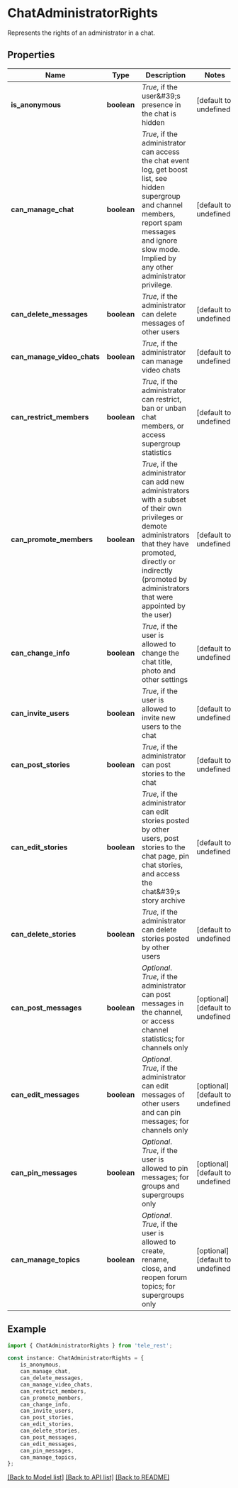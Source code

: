 # ChatAdministratorRights

Represents the rights of an administrator in a chat.

## Properties

Name | Type | Description | Notes
------------ | ------------- | ------------- | -------------
**is_anonymous** | **boolean** | *True*, if the user\&#39;s presence in the chat is hidden | [default to undefined]
**can_manage_chat** | **boolean** | *True*, if the administrator can access the chat event log, get boost list, see hidden supergroup and channel members, report spam messages and ignore slow mode. Implied by any other administrator privilege. | [default to undefined]
**can_delete_messages** | **boolean** | *True*, if the administrator can delete messages of other users | [default to undefined]
**can_manage_video_chats** | **boolean** | *True*, if the administrator can manage video chats | [default to undefined]
**can_restrict_members** | **boolean** | *True*, if the administrator can restrict, ban or unban chat members, or access supergroup statistics | [default to undefined]
**can_promote_members** | **boolean** | *True*, if the administrator can add new administrators with a subset of their own privileges or demote administrators that they have promoted, directly or indirectly (promoted by administrators that were appointed by the user) | [default to undefined]
**can_change_info** | **boolean** | *True*, if the user is allowed to change the chat title, photo and other settings | [default to undefined]
**can_invite_users** | **boolean** | *True*, if the user is allowed to invite new users to the chat | [default to undefined]
**can_post_stories** | **boolean** | *True*, if the administrator can post stories to the chat | [default to undefined]
**can_edit_stories** | **boolean** | *True*, if the administrator can edit stories posted by other users, post stories to the chat page, pin chat stories, and access the chat\&#39;s story archive | [default to undefined]
**can_delete_stories** | **boolean** | *True*, if the administrator can delete stories posted by other users | [default to undefined]
**can_post_messages** | **boolean** | *Optional*. *True*, if the administrator can post messages in the channel, or access channel statistics; for channels only | [optional] [default to undefined]
**can_edit_messages** | **boolean** | *Optional*. *True*, if the administrator can edit messages of other users and can pin messages; for channels only | [optional] [default to undefined]
**can_pin_messages** | **boolean** | *Optional*. *True*, if the user is allowed to pin messages; for groups and supergroups only | [optional] [default to undefined]
**can_manage_topics** | **boolean** | *Optional*. *True*, if the user is allowed to create, rename, close, and reopen forum topics; for supergroups only | [optional] [default to undefined]

## Example

```typescript
import { ChatAdministratorRights } from 'tele_rest';

const instance: ChatAdministratorRights = {
    is_anonymous,
    can_manage_chat,
    can_delete_messages,
    can_manage_video_chats,
    can_restrict_members,
    can_promote_members,
    can_change_info,
    can_invite_users,
    can_post_stories,
    can_edit_stories,
    can_delete_stories,
    can_post_messages,
    can_edit_messages,
    can_pin_messages,
    can_manage_topics,
};
```

[[Back to Model list]](../README.md#documentation-for-models) [[Back to API list]](../README.md#documentation-for-api-endpoints) [[Back to README]](../README.md)
